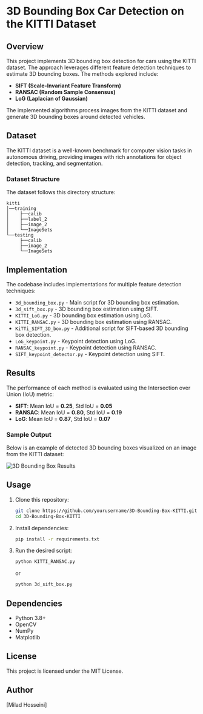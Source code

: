 # 3D Bounding Box Car Detection on the KITTI Dataset

## Overview
This project implements 3D bounding box detection for cars using the KITTI dataset. The approach leverages different feature detection techniques to estimate 3D bounding boxes. The methods explored include:
- **SIFT (Scale-Invariant Feature Transform)**
- **RANSAC (Random Sample Consensus)**
- **LoG (Laplacian of Gaussian)**

The implemented algorithms process images from the KITTI dataset and generate 3D bounding boxes around detected vehicles.

## Dataset
The KITTI dataset is a well-known benchmark for computer vision tasks in autonomous driving, providing images with rich annotations for object detection, tracking, and segmentation.

### Dataset Structure
The dataset follows this directory structure:
```
kitti
│──training
│    ├──calib 
│    ├──label_2 
│    ├──image_2
│    └──ImageSets
└──testing
     ├──calib 
     ├──image_2
     └──ImageSets
```

## Implementation
The codebase includes implementations for multiple feature detection techniques:
- `3d_bounding_box.py` - Main script for 3D bounding box estimation.
- `3d_sift_box.py` - 3D bounding box estimation using SIFT.
- `KITTI_LoG.py` - 3D bounding box estimation using LoG.
- `KITTI_RANSAC.py` - 3D bounding box estimation using RANSAC.
- `KiTTi_SIFT_3D_box.py` - Additional script for SIFT-based 3D bounding box detection.
- `LoG_keypoint.py` - Keypoint detection using LoG.
- `RANSAC_keypoint.py` - Keypoint detection using RANSAC.
- `SIFT_keypoint_detector.py` - Keypoint detection using SIFT.

## Results
The performance of each method is evaluated using the Intersection over Union (IoU) metric:
- **SIFT**: Mean IoU = **0.25**, Std IoU = **0.05**
- **RANSAC**: Mean IoU = **0.80**, Std IoU = **0.19**
- **LoG**: Mean IoU = **0.87**, Std IoU = **0.07**

### Sample Output
Below is an example of detected 3D bounding boxes visualized on an image from the KITTI dataset:

![3D Bounding Box Results](3D_bbox_results.png)
## Usage
1. Clone this repository:
   ```bash
   git clone https://github.com/yourusername/3D-Bounding-Box-KITTI.git
   cd 3D-Bounding-Box-KITTI
   ```
2. Install dependencies:
   ```bash
   pip install -r requirements.txt
   ```
3. Run the desired script:
   ```bash
   python KITTI_RANSAC.py
   ```
   or
   ```bash
   python 3d_sift_box.py
   ```

## Dependencies
- Python 3.8+
- OpenCV
- NumPy
- Matplotlib

## License
This project is licensed under the MIT License.

## Author
[Milad Hosseini]

